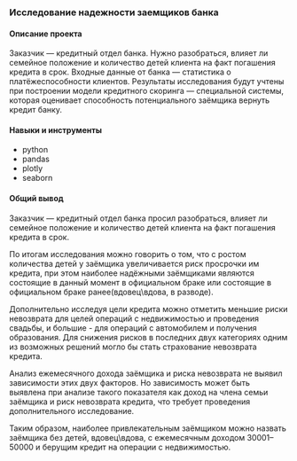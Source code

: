 ### Исследование надежности заемщиков банка

#### Описание проекта

Заказчик — кредитный отдел банка. Нужно разобраться, влияет ли семейное положение и количество детей клиента на факт погашения кредита в срок. Входные данные от банка — статистика о платёжеспособности клиентов. Результаты исследования будут учтены при построении модели кредитного скоринга — специальной системы, которая оценивает способность потенциального заёмщика вернуть кредит банку.

#### Навыки и инструменты
- python
- pandas
- plotly
- seaborn

#### Общий вывод

Заказчик — кредитный отдел банка просил разобраться, влияет ли семейное положение и количество детей клиента на факт погашения кредита в срок. 

По итогам исследования можно говорить о том, что  с ростом количества детей у заёмщика увеличивается риск просрочки им кредита, при этом наиболее надёжными заёмщиками являются состоящие в данный момент в официальном браке или состоящие в официальном браке ранее(вдовец\вдова, в разводе).

Дополнительно исследуя цели  кредита можно отметить меньшие риски невозврата для целей операций с недвижимостью и проведения свадьбы, и большие  - для операций с автомобилем и получения образования. Для снижения рисков в последних двух категориях одним из возможных решений могло бы стать страхование невозврата кредита.  

Анализ ежемесячного дохода заёмщика и риска невозврата не выявил зависимости этих двух факторов.  Но зависимость может быть выявлена при анализе такого показателя как  доход на члена семьи заёмщика и  риск невозврата кредита, что требует проведения дополнительного исследование.

Таким образом, наиболее привлекательным заёмщиком можно назвать заёмщика без детей,  вдовец\вдова,  с ежемесячным доходом 30001–50000 и берущим кредит на операции с недвижимостью.

